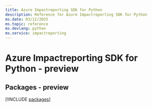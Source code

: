 ```yaml
---
title: Azure Impactreporting SDK for Python
description: Reference for Azure Impactreporting SDK for Python
ms.date: 03/12/2025
ms.topic: reference
ms.devlang: python
ms.service: impactreporting
---
```

# Azure Impactreporting SDK for Python - preview
## Packages - preview
[!INCLUDE [packages](impactreporting-index.md)]